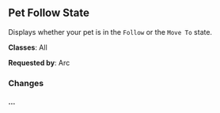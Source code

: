 ## Pet Follow State

Displays whether your pet is in the `Follow` or the `Move To` state.

**Classes**: All

**Requested by**: Arc

### Changes

#### ...
